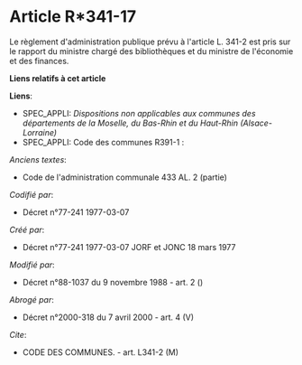 # Article R*341-17

Le règlement d'administration publique prévu à l'article L. 341-2 est pris sur le rapport du ministre chargé des
bibliothèques et du ministre de l'économie et des finances.

**Liens relatifs à cet article**

**Liens**:

  - SPEC_APPLI: *Dispositions non applicables aux communes des départements de la Moselle, du Bas-Rhin et du Haut-Rhin (Alsace-Lorraine)*
  - SPEC_APPLI: Code des communes R391-1 :

_Anciens textes_:

  - Code de l'administration communale 433 AL. 2 (partie)

_Codifié par_:

  - Décret n°77-241 1977-03-07

_Créé par_:

  - Décret n°77-241 1977-03-07 JORF et JONC 18 mars 1977

_Modifié par_:

  - Décret n°88-1037 du 9 novembre 1988 - art. 2 ()

_Abrogé par_:

  - Décret n°2000-318 du 7 avril 2000 - art. 4 (V)

_Cite_:

  - CODE DES COMMUNES. - art. L341-2 (M)
